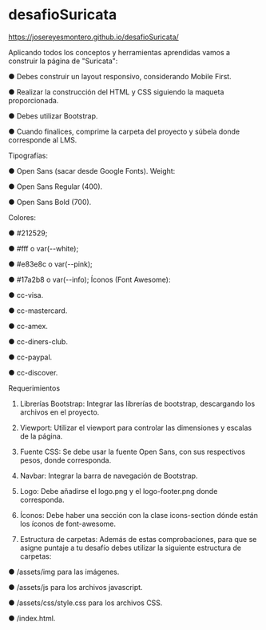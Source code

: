 # desafioSuricata
https://josereyesmontero.github.io/desafioSuricata/

Aplicando todos los conceptos y herramientas aprendidas vamos a construir la página de
"Suricata":

● Debes construir un layout responsivo, considerando Mobile First.

● Realizar la construcción del HTML y CSS siguiendo la maqueta proporcionada.

● Debes utilizar Bootstrap.

● Cuando finalices, comprime la carpeta del proyecto y súbela donde corresponde al
LMS.

Tipografías:

● Open Sans (sacar desde Google Fonts).
Weight:

● Open Sans Regular (400).

● Open Sans Bold (700).

Colores:

● #212529;

● #fff o var(--white);

● #e83e8c o var(--pink);

● #17a2b8 o var(--info);
Íconos (Font Awesome):

● cc-visa.

● cc-mastercard.

● cc-amex.

● cc-diners-club.

● cc-paypal.

● cc-discover.

Requerimientos

1. Librerías Bootstrap: Integrar las librerías de bootstrap, descargando los archivos en
el proyecto.

2. Viewport: Utilizar el viewport para controlar las dimensiones y escalas de la página.

3. Fuente CSS: Se debe usar la fuente Open Sans, con sus respectivos pesos, donde
corresponda.

4. Navbar: Integrar la barra de navegación de Bootstrap.

5. Logo: Debe añadirse el logo.png y el logo-footer.png donde corresponda.

6. Íconos: Debe haber una sección con la clase icons-section dónde están los íconos de
font-awesome.

7. Estructura de carpetas: Además de estas comprobaciones, para que se asigne
puntaje a tu desafío debes utilizar la siguiente estructura de carpetas:

● /assets/img para las imágenes.

● /assets/js para los archivos javascript.

● /assets/css/style.css para los archivos CSS.

● /index.html.
